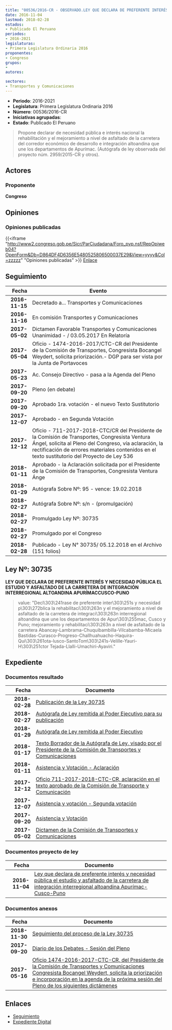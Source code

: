 ```yaml
---
title: "00536/2016-CR - OBSERVADO.LEY QUE DECLARA DE PREFERENTE INTERÉS Y NECESIDAD PÚBLICA EL ESTUDIO Y ASFALTADO DE LA CARRETERA DE INTEGRACIÓN INTERREGIONAL ALTOANDINA APURÍMAC-CUSCO-PUNO"
date: 2016-11-04
lastmod: 2018-02-28
estados:
- Publicado El Peruano
periodos:
- 2016-2021
legislaturas:
- Primera Legislatura Ordinaria 2016
proponentes:
- Congreso
grupos:
- 
autores:

sectores:
- Transportes y Comunicaciones
---
```

- **Periodo**: 2016-2021
- **Legislatura**: Primera Legislatura Ordinaria 2016
- **Número**: 00536/2016-CR
- **Iniciativas agrupadas**: 
- **Estado**: Publicado El Peruano

> Propone declarar de necesidad pública e interés nacional la rehabilitación y el mejoramiento a nivel de asfaltado de la carretera del corredor económico de desarrollo e integración altoandina que une los departamentos de Apurímac. (Autógrafa de ley observada del proyecto núm. 2959/2015-CR y otros).


## Actores

### Proponente

**Congreso**

## Opiniones

### Opiniones publicadas

{{<iframe "http://www2.congreso.gob.pe/Sicr/ParCiudadana/Foro_pvp.nsf/RepOpiweb04?OpenForm&Db=D864DF4D6356E5480525806500037E29&View=yyyy&Col=zzzzz" "Opiniones publicadas" >}}
[Enlace](http://www2.congreso.gob.pe/Sicr/ParCiudadana/Foro_pvp.nsf/RepOpiweb04?OpenForm&Db=D864DF4D6356E5480525806500037E29&View=yyyy&Col=zzzzz)


## Seguimiento

| Fecha | Evento |
|------:|--------|
| **2016-11-15** | Decretado a... Transportes y Comunicaciones |
| **2016-11-16** | En comisión Transportes y Comunicaciones |
| **2017-05-02** | Dictamen Favorable Transportes y Comunicaciones Unanimidad - / 03.05.2017 En Relatoría |
| **2017-05-04** | Oficio - 1474-2016-2017/CTC-CR del Presidente de la Comisión de Transportes, Congresista Bocangel Weydert, solicita priorización.- DGP para ser vista por la Junta de Portavoces |
| **2017-05-23** | Ac. Consejo Directivo - pasa a la Agenda del Pleno |
| **2017-09-20** | Pleno (en debate) |
| **2017-09-20** | Aprobado 1ra. votación - el nuevo Texto Sustitutorio |
| **2017-12-07** | Aprobado - en Segunda Votación |
| **2017-12-12** | Oficio - 711-2017-2018-CTC/CR del Presidente de la Comisión de Transportes, Congresista Ventura Ángel, solicita al Pleno del Congreso, vía aclaración, la rectificación de errores materiales contenidos en el texto sustitutorio del Proyecto de Ley 536 |
| **2018-01-11** | Aprobado - la Aclaración solicitada por el Presidente de la Comisión de Transportes, Congresista Ventura Ánge |
| **2018-01-29** | Autógrafa Sobre Nº: 95 - vence: 19.02.2018 |
| **2018-02-27** | Autógrafa Sobre Nº: s/n - (promulgación) |
| **2018-02-27** | Promulgado Ley Nº: 30735 |
| **2018-02-27** | Promulgado por el Congreso |
| **2018-02-28** | Publicado - Ley N° 30735/ 05.12.2018 en el Archivo (151 folios) |

## Ley Nº: 30735

**LEY QUE DECLARA DE PREFERENTE INTERÉS Y NECESIDAD PÚBLICA EL ESTUDIO Y ASFALTADO DE LA CARRETERA DE INTEGRACIÓN INTERREGIONAL ALTOANDINA APURÍMACCUSCO-PUNO**

> value: "Decl\303\241rase de preferente inter\303\251s y necesidad p\303\272blica la rehabilitaci\303\263n y el mejoramiento a nivel de asfaltado de la carretera de integraci\303\263n interregional altoandina que une los departamentos de Apur\303\255mac, Cusco y Puno; mejoramiento y rehabilitaci\303\263n a nivel de asfaltado de la carretera Abancay-Lambrama-Chuquibambilla-Vilcabamba-Micaela Bastidas-Curasco-Progreso-Challhuahuacho-Haquira-Qui\303\261ota-lusco-SantoTom\303\241s-Velille-Yauri-H\303\251ctor Tejada-Llalli-Umachiri-Ayaviri."


## Expediente

### Documentos resultado

| Fecha | Documento |
|------:|-----------|
| **2018-02-28** | [Publicación de la Ley 30735](http://www.leyes.congreso.gob.pe/Documentos/2016_2021/ADLP/Normas_Legales/30735-LEY.pdf) |
| **2018-02-27** | [Autógrafa de Ley remitida al Poder Ejecutivo para su publicación](http://www.leyes.congreso.gob.pe/Documentos/2016_2021/ADLP/Texto_Aprobado/AU0053620180227.pdf) |
| **2018-01-29** | [Autógrafa de Ley remitida al Poder Ejecutivo](http://www.leyes.congreso.gob.pe/Documentos/2016_2021/Autografas/Ley_y_de_Resolucion_Legislativa/AU0053620180129.pdf) |
| **2018-01-17** | [Texto Borrador de la Autógrafa de Ley, visado por el Presidente de la Comisión de Transportes y Comunicaciones](http://www.leyes.congreso.gob.pe/Documentos/2016_2021/Texto_Borrador_de_Autografa/BAU00536_20180117.pdf) |
| **2018-01-11** | [Asistencia y Votación - Aclaración](http://www.leyes.congreso.gob.pe/Documentos/2016_2021/Asistencia_y_Votacion/Proyectos_de_Ley/AV00536_20180111.pdf) |
| **2017-12-12** | [Oficio 711-2017-2018-CTC-CR, aclaración en el texto aprobado de la Comisión de Transporte y Comunicación](http://www.leyes.congreso.gob.pe/Documentos/2016_2021/Oficios/Comisiones_Ordinarias/OFICIO-711-2017-2018-CTC_CR.pdf) |
| **2017-12-07** | [Asistencia y votación - Segunda votación](http://www.leyes.congreso.gob.pe/Documentos/2016_2021/Asistencia_y_Votacion/Proyectos_de_Ley/SV00536_20171207.pdf) |
| **2017-09-20** | [Asistencia y Votación](http://www.leyes.congreso.gob.pe/Documentos/2016_2021/Asistencia_y_Votacion/Proyectos_de_Ley/AV00536_20170920.pdf) |
| **2017-05-02** | [Dictamen de la Comisión de Transportes y Comunicaciones](http://www.leyes.congreso.gob.pe/Documentos/2016_2021/Dictamenes/Proyectos_de_Ley/00536DC23MAY_20170502.pdf) |

### Documentos proyecto de ley

| Fecha | Documento |
|------:|-----------|
| **2016-11-04** | [Ley que declara de preferente interés y necesidad pública el estudio y asfaltado de la carretera de integración interregional altoandina Apurímac-Cusco-Puno](http://www.leyes.congreso.gob.pe/Documentos/2016_2021/Proyectos_de_Ley_y_de_Resoluciones_Legislativas/PL00536_20161104.pdf) |

### Documentos anexos

| Fecha | Documento |
|------:|-----------|
| **2018-11-30** | [Seguimiento del proceso de la Ley 30735](http://www.leyes.congreso.gob.pe/Documentos/2016_2021/Seguimiento_de_Proyectos_de_Ley/00536PL20181130.pdf) |
| **2017-09-20** | [Diario de los Debates - Sesión del Pleno](http://www.leyes.congreso.gob.pe/Documentos/2016_2021/ADLP/Diario_Debates/30735-TDD.pdf) |
| **2017-05-16** | [Oficio 1474-2016-2017-CTC-CR, del Presidente de la Comisión de Transportes y Comunicaciones Congresista Bocangel Weydert, solicita la priorización e incorporación en la agenda de la próxima sesión del Pleno de los siguientes dictámenes](http://www.leyes.congreso.gob.pe/Documentos/2016_2021/Oficios/Comisiones_Ordinarias/OFICIO-1474-2016-2017-CTC-CR.pdf) |

## Enlaces

- [Seguimiento](http://www2.congreso.gob.pe/Sicr/TraDocEstProc/CLProLey2016.nsf/f7fff46988ca05b1052578e100829cc7/21fb2d3c449c352a052580640059c764?OpenDocument)
- [Expediente Digital](http://www2.congreso.gob.pe/Sicr/TraDocEstProc/Expvirt_2011.nsf/visbusqptramdoc1621/00536?opendocument)

